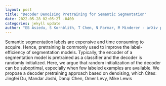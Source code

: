 ```yaml
--- 
layout: post 
title: "Decoder Denoising Pretraining for Semantic Segmentation" 
date: 2022-05-28 02:05:27 -0400 
categories: jekyll update 
author: "EB Asiedu, S Kornblith, T Chen, N Parmar, M Minderer - arXiv preprint arXiv , 2022" 
--- 
```

Semantic segmentation labels are expensive and time consuming to acquire. Hence, pretraining is commonly used to improve the label-efficiency of segmentation models. Typically, the encoder of a segmentation model is pretrained as a classifier and the decoder is randomly initialized. Here, we argue that random initialization of the decoder can be suboptimal, especially when few labeled examples are available. We propose a decoder pretraining approach based on denoising, which Cites: Jingfei Du, Mandar Joshi, Danqi Chen, Omer Levy, Mike Lewis
